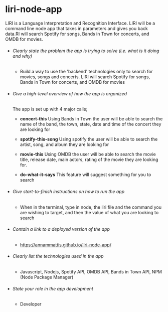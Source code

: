 # liri-node-app
LIRI is a Language Interpretation and Recognition Interface. LIRI will be a command line node app that takes in parameters and gives you back data.RI will search Spotify for songs, Bands in Town for concerts, and OMDB for movies.

* ###### Clearly state the problem the app is trying to solve (i.e. what is it doing and why)
    - Build a way to use the 'backend' technologies only to search for movies, songs and concerts. LIRI will search Spotify for songs, Bands in Town for concerts, and OMDB for movies

* ###### Give a high-level overview of how the app is organized
    The app is set up with 4 major calls; 

    - **concert-this**
    Using Bands in Town the user will be able to search the name of the band, the town, state, date and time of the concert they are looking for

    - **spotify-this-song**
    Using spotify the user will be able to search the artist, song, and album they are looking for

    - **movie-this**
    Using OMDB the user will be able to search the movie title, release date, main actors, rating of the movie they are looking for.

    - **do-what-it-says**
    This feature will suggest something for you to search

* ###### Give start-to-finish instructions on how to run the app
    - When in the terminal, type in node, the liri file and the command you are wishing to target, and then the value of what you are looking to search

* ###### Contain a link to a deployed version of the app
    - https://annammattis.github.io/liri-node-app/

* ###### Clearly list the technologies used in the app
    - Javascript, Nodejs, Spotify API, OMDB API, Bands in Town API, NPM (Node Package Manager)

* ###### State your role in the app development
    - Developer

